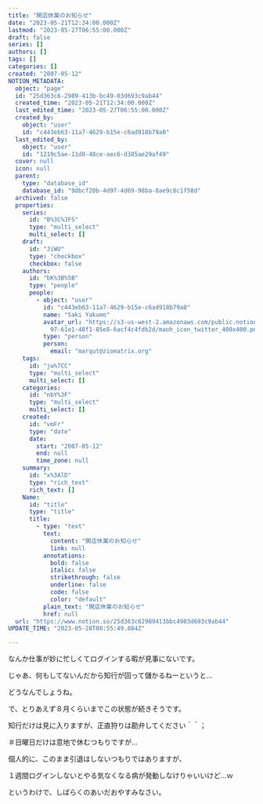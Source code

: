 ```yaml
---
title: "開店休業のお知らせ"
date: "2023-05-21T12:34:00.000Z"
lastmod: "2023-05-27T06:55:00.000Z"
draft: false
series: []
authors: []
tags: []
categories: []
created: "2007-05-12"
NOTION_METADATA:
  object: "page"
  id: "25d363c6-2989-413b-bc49-03d693c9ab44"
  created_time: "2023-05-21T12:34:00.000Z"
  last_edited_time: "2023-05-27T06:55:00.000Z"
  created_by:
    object: "user"
    id: "c443eb63-11a7-4629-b15e-c6ad918b79a0"
  last_edited_by:
    object: "user"
    id: "1219c5ae-11d8-48ce-aec6-d385ae29af49"
  cover: null
  icon: null
  parent:
    type: "database_id"
    database_id: "9dbcf20b-4d97-4d69-98ba-8ae9c8c1f58d"
  archived: false
  properties:
    series:
      id: "B%3C%3FS"
      type: "multi_select"
      multi_select: []
    draft:
      id: "JiWU"
      type: "checkbox"
      checkbox: false
    authors:
      id: "bK%3B%5B"
      type: "people"
      people:
        - object: "user"
          id: "c443eb63-11a7-4629-b15e-c6ad918b79a0"
          name: "Saki Yakumo"
          avatar_url: "https://s3-us-west-2.amazonaws.com/public.notion-static.com/3ad1c4\
            97-61e1-48f1-85e8-6acf4c4fdb2d/maoh_icon_twitter_400x400.png"
          type: "person"
          person:
            email: "marqut@ziomatrix.org"
    tags:
      id: "jw%7CC"
      type: "multi_select"
      multi_select: []
    categories:
      id: "nbY%3F"
      type: "multi_select"
      multi_select: []
    created:
      id: "vmFr"
      type: "date"
      date:
        start: "2007-05-12"
        end: null
        time_zone: null
    summary:
      id: "x%3AlD"
      type: "rich_text"
      rich_text: []
    Name:
      id: "title"
      type: "title"
      title:
        - type: "text"
          text:
            content: "開店休業のお知らせ"
            link: null
          annotations:
            bold: false
            italic: false
            strikethrough: false
            underline: false
            code: false
            color: "default"
          plain_text: "開店休業のお知らせ"
          href: null
  url: "https://www.notion.so/25d363c62989413bbc4903d693c9ab44"
UPDATE_TIME: "2023-05-28T08:55:49.884Z"

---
```

<link rel="stylesheet" href="https://cdn.jsdelivr.net/npm/katex@0.16.2/dist/katex.min.css" integrity="sha384-bYdxxUwYipFNohQlHt0bjN/LCpueqWz13HufFEV1SUatKs1cm4L6fFgCi1jT643X" crossorigin="anonymous">


なんか仕事が妙に忙しくてログインする暇が見事にないです。


じゃあ、何もしてないんだから知行が回って儲かるねーというと…


どうなんでしょうね。


で、とりあえず８月くらいまでこの状態が続きそうです。


知行だけは見に入りますが、正直狩りは勘弁してください＾＾；


＃日曜日だけは意地で休むつもりですが…


個人的に、このまま引退はしないつもりではありますが、


１週間ログインしないとやる気なくなる病が発動しなけりゃいいけど…ｗ


というわけで、しばらくのあいだおやすみなさい。

